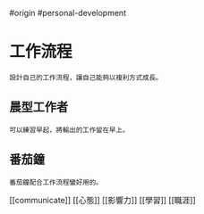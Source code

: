 #origin #personal-development 

# 工作流程
	設計自己的工作流程，讓自己能夠以複利方式成長。

## 晨型工作者
	可以練習早起，將輸出的工作留在早上。

## 番茄鐘
	番茄鐘配合工作流程蠻好用的。

[[communicate]]
[[心態]]
[[影響力]]
[[學習]]
[[職涯]]